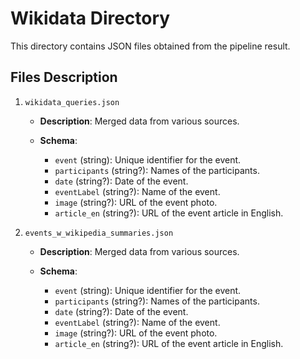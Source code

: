 # Wikidata Directory

This directory contains JSON files obtained from the pipeline result.

## Files Description

1. `wikidata_queries.json`

   - **Description**: Merged data from various sources.

   - **Schema**:
     - `event` (string): Unique identifier for the event.
     - `participants` (string?): Names of the participants.
     - `date` (string?): Date of the event.
     - `eventLabel` (string?): Name of the event.
     - `image` (string?): URL of the event photo.
     - `article_en` (string?): URL of the event article in English.

2. `events_w_wikipedia_summaries.json`
   
   - **Description**: Merged data from various sources.

   - **Schema**:
     - `event` (string): Unique identifier for the event.
     - `participants` (string?): Names of the participants.
     - `date` (string?): Date of the event.
     - `eventLabel` (string?): Name of the event.
     - `image` (string?): URL of the event photo.
     - `article_en` (string?): URL of the event article in English.

